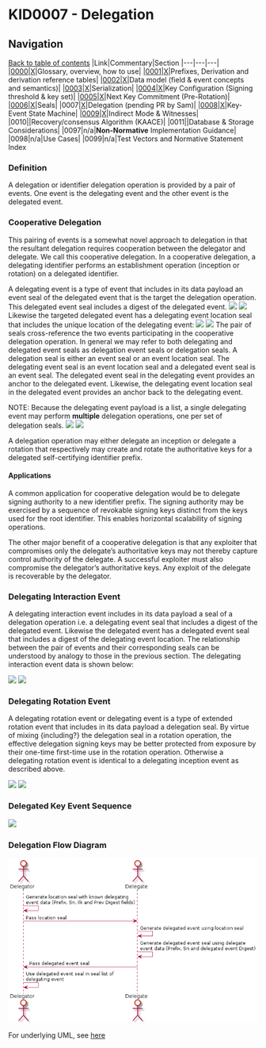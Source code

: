 # KID0007 - Delegation

## Navigation

[Back to table of contents](readme.md)
|Link|Commentary|Section
|---|---|---|
|[0000](kid0000.md)|[X](kid0000Comment.md)|Glossary, overview, how to use|
|[0001](kid0001.md)|[X](kid0001Comment.md)|Prefixes, Derivation and derivation reference tables|
|[0002](kid0002.md)|[X](kid0002Comment.md)|Data model (field & event concepts and semantics)|
|[0003](kid0003.md)|[X](kid0003Comment.md)|Serialization|
|[0004](kid0004.md)|[X](kid0004Comment.md)|Key Configuration (Signing threshold & key set)|
|[0005](kid0005.md)|[X](kid0005Comment.md)|Next Key Commitment (Pre-Rotation)|
|[0006](kid0006.md)|[X](kid0006Comment.md)|Seals|
|0007|[X](kid0007Comment.md)|Delegation (pending PR by Sam)|
|[0008](kid0008.md)|[X](kid0008Comment.md)|Key-Event State Machine|
|[0009](kid0009.md)|[X](kid0009Comment.md)|Indirect Mode & Witnesses|
|0010||Recovery/consensus Algorithm (KAACE)|
|0011||Database & Storage Considerations|
|0097|n/a|**Non-Normative** Implementation Guidance|
|0098|n/a|Use Cases|
|0099|n/a|Test Vectors and Normative Statement Index

### Definition

A delegation or identifier delegation operation is provided by a pair of events. One event is the delegating event and the other event is the delegated event.

### Cooperative Delegation

This pairing of events is a somewhat novel approach to delegation in that the resultant delegation requires cooperation between the delegator and delegate. We call this cooperative delegation. In a cooperative delegation, a delegating identifier performs an establishment operation (inception or rotation) on a delegated identifier. 

A delegating event is a type of event that includes in its data payload an event seal of the delegated event that is the target the delegation operation. This delegated event seal includes a digest of the delegated event. 
![](https://i.imgur.com/Yftqeca.png)
![](https://i.imgur.com/espDwtf.png)
Likewise the targeted delegated event has a delegating event location seal that includes the unique location of the delegating event:
![](https://i.imgur.com/BBfI9VM.png)
![](https://i.imgur.com/AhTwg2j.png)
The pair of seals cross-reference the two events participating in the cooperative delegation operation. In general we may refer to both delegating and delegated event seals as delegation event seals or delegation seals. A delegation seal is either an event seal or an event location seal. The delegating event seal is an event location seal and a delegated event seal is an event seal. The delegated event seal in the delegating event provides an anchor to the delegated event. Likewise, the delegating event location seal in the delegated event provides an anchor back to the delegating event. 

NOTE: Because the delegating event payload is a list, a single delegating event may perform **multiple** delegation operations, one per set of delegation seals.
![](https://i.imgur.com/fxYxcLT.png)
![](https://i.imgur.com/oTgREVp.png)

A delegation operation may either delegate an inception or delegate a rotation that respectively may create and rotate the authoritative keys for a delegated self-certifying identifier prefix.

#### Applications
A common application for cooperative delegation would be to delegate signing authority to a new identifier prefix. The signing authority may be exercised by a sequence of revokable signing keys distinct from the keys used for the root identifier. This enables horizontal scalability of signing operations. 

The other major benefit of a cooperative delegation is that any exploiter that compromises only the delegate’s authoritative keys may not thereby capture control authority of the delegate. A successful exploiter must also compromise the delegator’s authoritative keys. Any exploit of the delegate is recoverable by the delegator.

### Delegating Interaction Event

A delegating interaction event includes in its data payload a seal of a delegation operation i.e. a delegating event seal that includes a digest of the delegated event. Likewise the delegated event has a delegated event seal that includes a digest of the delegating event location. The relationship between the pair of events and their corresponding seals can be understood by analogy to those in the previous section. The delegating interaction event data is shown below:

![](https://i.imgur.com/VenTORr.png)
![](https://i.imgur.com/NJbbn6l.png)

### Delegating Rotation Event

A delegating rotation event or delegating event is a type of extended rotation event that includes in its data payload a delegation seal. By virtue of mixing {including?} the delegation seal in a rotation operation, the effective delegation signing keys may be better protected from exposure by their one-time first-time use in the rotation operation. Otherwise a delegating rotation event is identical to a delegating inception event as described above.

![](https://i.imgur.com/jYms6VM.png)
![](https://i.imgur.com/DRlth4v.png)

### Delegated Key Event Sequence

![](https://i.imgur.com/ChDeriw.png)

### Delegation Flow Diagram

![Delegation Flow Diagram in UML](../images/delegation_flow.png)

For underlying UML, see [here](../images/delegation_flow.plantuml)
